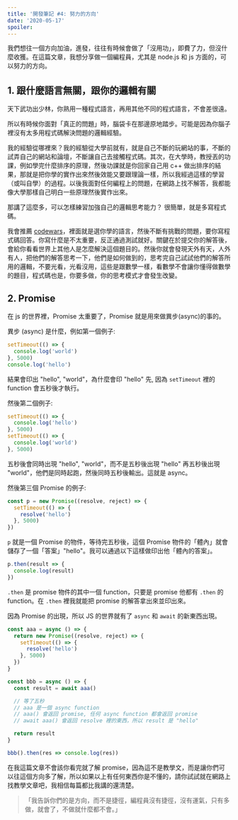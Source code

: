 ```yaml
---
title: '開發筆記 #4: 努力的方向'
date: '2020-05-17'
spoiler: 
---
```


我們想往一個方向加油，進發，往往有時候會做了「沒用功」，即費了力，但沒什麼收獲。在這篇文章，我想分享做一個編程員，尤其是 node.js 和 js 方面的，可以努力的方向。

## 1. 跟什麼語言無關，跟你的邏輯有關

天下武功出少林，你熟用一種程式語言，再用其他不同的程式語言，不會差很遠。

所以有時候你面對「真正的問題」時，腦袋卡在那邊原地踏步。可能是因為你腦子裡沒有太多用程式碼解決問題的邏輯經驗。

我的經驗從哪裡來？我的經驗從大學前就有，就是自己不斷的玩網站的事，不斷的試弄自己的網站和論壇，不斷讓自己去接觸程式碼。其次，在大學時，教授丟的功課，例如學完什麼排序的原理，然後功課就是你回家自己用 c++ 做出排序的結果，那就是把你學的實作出來然後效能又要跟理論一樣，所以我經過這樣的學習（或叫自學）的過程。以後我面對任何編程上的問題，在網路上找不解答，我都能像大學那樣自己明白一些原理然後實作出來。

那講了這麼多，可以怎樣練習加強自己的邏輯思考能力？ 很簡單，就是多寫程式碼。

我會推薦 [codewars](https://codewars.com)，裡面就是選你學的語言，然後不斷有挑戰的問題，要你寫程式碼回答。你寫什麼是不太重要，反正通過測試就好。關鍵在於提交你的解答後，會給你看看世界上其他人是怎麼解決這個題目的。然後你就會發現天外有天，人外有人，把他們的解答思考一下，他們是如何做到的，思考完自己試試他們的解答所用的邏輯，不要光看，光看沒用，這些是跟數學一樣，看數學不會讓你懂得做數學的題目，程式碼也是，你要多做，你的思考模式才會發生改變。

## 2. Promise

在 js 的世界裡，Promise 太重要了，Promise 就是用來做異步(async)的事的。

異步 (async) 是什麼，例如第一個例子:

```jsx
setTimeout(() => {
  console.log('world')
}, 5000)
console.log('hello')
```

結果會印出 "hello", "world"，為什麼會印 "hello" 先, 因為 `setTimeout` 裡的 function 會五秒後才執行。

然後第二個例子:

```jsx
setTimeout(() => {
  console.log('hello')
}, 5000)
setTimeout(() => {
  console.log('world')
}, 5000)
```

五秒後會同時出現 "hello", "world"，而不是五秒後出現 "hello" 再五秒後出現 "world"，他們是同時起跑，然後同時五秒後輸出。這就是 async。

然後第三個 Promise 的例子:

```jsx
const p = new Promise((resolve, reject) => {
  setTimeout(() => {
    resolve('hello')
  }, 5000)
})
```

`p` 就是一個 Promise 的物件，等待完五秒後，這個 Promise 物件的「體內」就會儲存了一個「答案」"hello"。我可以通過以下這樣做印出他「體內的答案」。

```jsx
p.then(result => {
  console.log(result)
})
```

`.then` 是 promise 物件的其中一個 function，只要是 promise 他都有 `.then` 的 function。在 `.then` 裡我就能把 promise 的解答拿出來並印出來。

因為 Promise 的出現，所以 JS 的世界就有了 `async` 和 `await` 的新東西出現。

```jsx
const aaa = async () => {
  return new Promise((resolve, reject) => {
    setTimeout(() => {
      resolve('hello')
    }, 5000)
  })
}

const bbb = async () => {
  const result = await aaa()

  // 等了五秒
  // aaa 是一個 async function
  // aaa() 會返回 promise, 任何 async function 都會返回 promise
  // await aaa() 會返回 resolve 裡的東西，所以 result 是 "hello"

  return result
}

bbb().then(res => console.log(res))
```

在我這篇文章不會該你看完就了解 promise，因為這不是教學文，而是讓你們可以往這個方向多了解，所以如果以上有任何東西你是不懂的，請你試試就在網路上找教學文章吧，我相信每篇都比我講的還清楚。

> 「我告訴你們的是方向，而不是捷徑，編程員沒有捷徑，沒有運氣，只有多做，就會了，不做就什麼都不會。」